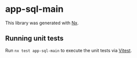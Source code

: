 # app-sql-main

This library was generated with [Nx](https://nx.dev).

## Running unit tests

Run `nx test app-sql-main` to execute the unit tests via [Vitest](https://vitest.dev/).
